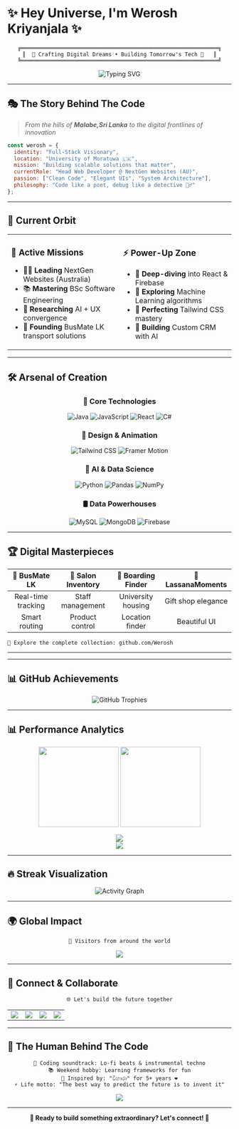 # ✨ Hey Universe, I'm **Werosh Kriyanjala** ✨

<div align="center">
  
```ascii
╔══════════════════════════════════════════════════════════════╗
║  🌟 Crafting Digital Dreams • Building Tomorrow's Tech 🌟   ║
╚══════════════════════════════════════════════════════════════╝
```

<img src="https://readme-typing-svg.herokuapp.com?font=Fira+Code&weight=600&size=28&duration=3000&pause=1000&color=6C63FF&center=true&vCenter=true&width=600&lines=Future-Proof+Engineer+%F0%9F%92%BB;UI+Perfectionist+%F0%9F%8E%A8;Data+Enthusiast+%F0%9F%93%8A;AI%2FML+Explorer+%F0%9F%A7%A0" alt="Typing SVG" />

</div>

---

## 🎭 **The Story Behind The Code**

> *From the hills of **Malabe,Sri Lanka** to the digital frontlines of innovation*

```javascript
const werosh = {
  identity: "Full-Stack Visionary",
  location: "University of Moratuwa 🇱🇰",
  mission: "Building scalable solutions that matter",
  currentRole: "Head Web Developer @ NextGen Websites (AU)",
  passion: ["Clean Code", "Elegant UIs", "System Architecture"],
  philosophy: "Code like a poet, debug like a detective 🕵️‍♂️"
};
```

---

## 🚀 **Current Orbit**

<table>
<tr>
<td width="50%">

### 🎯 **Active Missions**
- 🧑‍💻 **Leading** NextGen Websites (Australia)
- 📚 **Mastering** BSc Software Engineering 
- 🔬 **Researching** AI + UX convergence
- 🚌 **Founding** BusMate LK transport solutions

</td>
<td width="50%">

### ⚡ **Power-Up Zone**
- 🧠 **Deep-diving** into React & Firebase
- 🤖 **Exploring** Machine Learning algorithms  
- 🎨 **Perfecting** Tailwind CSS mastery
- 🔐 **Building** Custom CRM with AI

</td>
</tr>
</table>

---

## 🛠️ **Arsenal of Creation**

<div align="center">

### **🚀 Core Technologies**
![Java](https://img.shields.io/badge/Java-ED8B00?style=for-the-badge&logo=openjdk&logoColor=white&labelColor=000000)
![JavaScript](https://img.shields.io/badge/JavaScript-F7DF1E?style=for-the-badge&logo=javascript&logoColor=black&labelColor=000000)
![React](https://img.shields.io/badge/React-20232A?style=for-the-badge&logo=react&logoColor=61DAFB&labelColor=000000)
![C#](https://img.shields.io/badge/C%23-239120?style=for-the-badge&logo=c-sharp&logoColor=white&labelColor=000000)

### **🎨 Design & Animation**
![Tailwind CSS](https://img.shields.io/badge/Tailwind_CSS-38B2AC?style=for-the-badge&logo=tailwind-css&logoColor=white&labelColor=000000)
![Framer Motion](https://img.shields.io/badge/Framer-black?style=for-the-badge&logo=framer&logoColor=blue&labelColor=000000)

### **🧠 AI & Data Science**
![Python](https://img.shields.io/badge/Python-3776AB?style=for-the-badge&logo=python&logoColor=white&labelColor=000000)
![Pandas](https://img.shields.io/badge/pandas-%23150458.svg?style=for-the-badge&logo=pandas&logoColor=white&labelColor=000000)
![NumPy](https://img.shields.io/badge/numpy-%23013243.svg?style=for-the-badge&logo=numpy&logoColor=white&labelColor=000000)

### **🛢️ Data Powerhouses**
![MySQL](https://img.shields.io/badge/MySQL-00000F?style=for-the-badge&logo=mysql&logoColor=white&labelColor=000000)
![MongoDB](https://img.shields.io/badge/MongoDB-4EA94B?style=for-the-badge&logo=mongodb&logoColor=white&labelColor=000000)
![Firebase](https://img.shields.io/badge/Firebase-039BE5?style=for-the-badge&logo=Firebase&logoColor=white&labelColor=000000)

</div>

---

## 🏆 **Digital Masterpieces**

<div align="center">

| 🚌 **BusMate LK** | 🧴 **Salon Inventory** | 🏡 **Boarding Finder** | 💐 **LassanaMoments** |
|:---:|:---:|:---:|:---:|
| Real-time tracking | Staff management | University housing | Gift shop elegance |
| Smart routing | Product control | Location finder | Beautiful UI |

</div>

```
🎯 Explore the complete collection: github.com/Werosh
```

---
---

## 📊 GitHub Achievements  

<p align="center">
  <img src="https://github-profile-trophy.vercel.app/?username=Werosh&theme=matrix&no-frame=true&margin-w=15&row=1&column=6" alt="GitHub Trophies"/>
</p>  

---

## 📊 **Performance Analytics**

<div align="center">
  <img height="180em" src="https://github-readme-stats.vercel.app/api?username=Werosh&show_icons=true&theme=github_dark&include_all_commits=true&count_private=true&bg_color=0d1117&title_color=6C63FF&text_color=c9d1d9&icon_color=6C63FF&border_color=30363d&cache_seconds=1800"/>
  <img height="180em" src="https://github-readme-stats.vercel.app/api/top-langs/?username=Werosh&layout=compact&langs_count=8&theme=github_dark&bg_color=0d1117&title_color=6C63FF&text_color=c9d1d9&border_color=30363d&cache_seconds=1800"/>
</div>
<p align="center">
  <img src="https://github-readme-streak-stats.herokuapp.com/?user=Werosh&theme=radical&hide_border=false" />
  <br />
  <img src="https://github-profile-summary-cards.vercel.app/api/cards/profile-details?username=Werosh&theme=radical" />
</p>

---

## 🔥 **Streak Visualization**

<div align="center">



![Activity Graph](https://github-readme-activity-graph.vercel.app/graph?username=Werosh&bg_color=0d1117&color=6C63FF&line=6C63FF&point=FF6B6B&area=true&hide_border=true)

</div>

---

## 🌍 **Global Impact**

<div align="center">

```
🎯 Visitors from around the world
```




<div align="center">
  <img src="https://api.visitorbadge.io/api/visitors?path=github.com/Werosh&label=Digital%20Explorers&countColor=%236C63FF&style=flat-square&labelColor=000000" />
</div>
</div>

---

## 🤝 **Connect & Collaborate**

<div align="center">

```
🌐 Let's build the future together
```

<table>
<tr>
<td align="center">
  <a href="https://weroshportfolio.netlify.app">
    <img src="https://img.shields.io/badge/Portfolio-FF7139?style=for-the-badge&logo=Firefox-Browser&logoColor=white&labelColor=000000"/>
  </a>
</td>
<td align="center">
  <a href="mailto:weroshprofy@gmail.com">
    <img src="https://img.shields.io/badge/Gmail-D14836?style=for-the-badge&logo=gmail&logoColor=white&labelColor=000000"/>
  </a>
</td>
<td align="center">
  <a href="https://www.linkedin.com/in/weroshk">
    <img src="https://img.shields.io/badge/LinkedIn-0077B5?style=for-the-badge&logo=linkedin&logoColor=white&labelColor=000000"/>
  </a>
</td>
<td align="center">
  <a href="https://www.instagram.com/werosh_k">
    <img src="https://img.shields.io/badge/Instagram-E4405F?style=for-the-badge&logo=instagram&logoColor=white&labelColor=000000"/>
  </a>
</td>
</tr>
</table>

</div>

---

## 💫 **The Human Behind The Code**

<div align="center">

```
🎵 Coding soundtrack: Lo-fi beats & instrumental techno
📚 Weekend hobby: Learning frameworks for fun
💑 Inspired by: "විහාරා" for 5+ years ❤️
⚡ Life motto: "The best way to predict the future is to invent it"
```

<img src="https://capsule-render.vercel.app/api?type=waving&color=gradient&customColorList=6&height=100&section=footer&text=Thanks%20for%20visiting!&fontSize=16&fontColor=ffffff&animation=twinkling"/>

</div>

---

<div align="center">

**🚀 Ready to build something extraordinary? Let's connect! 🚀**

</div>
